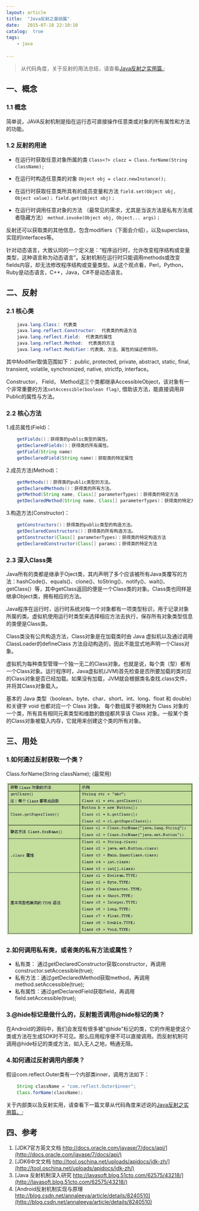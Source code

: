 ```yaml
---
layout: article
title:  "Java反射之基础篇"
date:   2015-07-18 22:10:10
catalog:  true
tags:
    - java

---
```


> 从代码角度，关于反射的用法总结，请查看[Java反射之实用篇.](https://panard313.github.io/2015/10/31/java-reflection-2/);

## 一、概念

### 1.1 概念
简单说，JAVA反射机制是指在运行态可直接操作任意类或对象的所有属性和方法的功能。

### 1.2 反射的用途

- 在运行时获取任意对象所属的类
    `Class<?> clazz = Class.forName(String className);`

- 在运行时构造任意类的对象
    `Object obj = clazz.newInstance();`

- 在运行时获取任意类所具有的成员变量和方法
    `field.set(Object obj, Object value)；`
    `field.get(Object obj)；`

- 在运行时调用任意对象的方法  （最常见的需求，尤其是当该方法是私有方法或者隐藏方法）
    `method.invoke(Object obj, Object... args)；`

反射还可以获取类的其他信息，包含modifiers（下面会介绍），以及superclass, 实现的interfaces等。

针对动态语言，大致认同的一个定义是：“程序运行时，允许改变程序结构或变量类型，这种语言称为动态语言”。反射机制在运行时只能调用methods或改变fields内容，却无法修改程序结构或变量类型。从这个观点看，Perl，Python，Ruby是动态语言，C++，Java，C#不是动态语言。


## 二、反射

### 2.1 核心类

```java
    java.lang.Class： 代表类
    java.lang.reflect.Constructor:  代表类的构造方法
    java.lang.reflect.Field:  代表类的属性
    java.lang.reflect.Method:  代表类的方法
    java.lang.reflect.Modifier：代表类、方法、属性的描述修饰符。
```

其中Modifier取值范围如下：
public, protected, private, abstract, static, final, transient, volatile, synchronized, native, strictfp, interface。

Constructor， Field， Method这三个类都继承AccessibleObject，该对象有一个非常重要的方法`setAccessible(boolean flag)`, 借助该方法，能直接调用非Public的属性与方法。




### 2.2 核心方法
1.成员属性(Field)：

```java
    getFields()：获得类的public类型的属性。
    getDeclaredFields()：获得类的所有属性。
    getField(String name)
    getDeclaredField(String name)：获取类的特定属性

```

2.成员方法(Method)：

```java
    getMethods()：获得类的public类型的方法。
    getDeclaredMethods()：获得类的所有方法。
    getMethod(String name, Class[] parameterTypes)：获得类的特定方法
    getDeclaredMethod(String name, Class[] parameterTypes)：获得类的特定方法

```

3.构造方法(Constructor)：

```java
    getConstructors()：获得类的public类型的构造方法。
    getDeclaredConstructors()：获得类的所有构造方法。
    getConstructor(Class[] parameterTypes)：获得类的特定构造方法
    getDeclaredConstructor(Class[] params)；获得类的特定方法

```

### 2.3 深入Class类

Java所有的类都是继承于Oject类，其内声明了多个应该被所有Java类覆写的方法：hashCode()、equals()、clone()、toString()、notify()、wait()、getClass(）等，其中getClass返回的便是一个Class类的对象。Class类也同样是继承Object类，拥有相应的方法。

Java程序在运行时，运行时系统对每一个对象都有一项类型标识，用于记录对象所属的类。虚拟机使用运行时类型来选择相应方法去执行，保存所有对象类型信息的类便是Class类。

 Class类没有公共构造方法，Class对象是在加载类时由 Java 虚拟机以及通过调用ClassLoader的defineClass 方法自动构造的，因此不能显式地声明一个Class对象。

虚拟机为每种类型管理一个独一无二的Class对象。也就是说，每个类（型）都有一个Class对象。运行程序时，Java虚拟机(JVM)首先检查是否所要加载的类对应的Class对象是否已经加载。如果没有加载，JVM就会根据类名查找.class文件，并将其Class对象载入。

基本的 Java 类型（boolean、byte、char、short、int、long、float 和 double）和关键字 void 也都对应一个 Class 对象。 每个数组属于被映射为 Class 对象的一个类，所有具有相同元素类型和维数的数组都共享该 Class 对象。一般某个类的Class对象被载入内存，它就用来创建这个类的所有对象。




## 三、用处

### 1.如何通过反射获取一个类？
Class.forName(String className); (最常用)

![class newinstance](/images/java-reflect/java_reflect_1.jpg)

### 2.如何调用私有类，或者类的私有方法或属性？
- 私有类： 通过getDeclaredConstructor获取constructor，再调用constructor.setAccessible(true);
- 私有方法：通过getDeclaredMethod获取method，再调用method.setAccessible(true);
- 私有属性：通过getDeclaredField获取field，再调用field.setAccessible(true);


### 3.@hide标记是做什么的，反射能否调用@hide标记的类？
在Android的源码中，我们会发现有很多被"@hide"标记的类，它的作用是使这个类或方法在生成SDK时不可见。那么应用程序便不可以直接调用。而反射机制可调用@hide标记的类或方法，如入无人之地，畅通无阻。

### 4.如何通过反射调用内部类？
假设com.reflect.Outer类有一个内部类inner，调用方法如下：

```java
    String className = "com.reflect.Outer$inner";
    Class.forName(className);
```

关于内部类以及反射实用，请查看下一篇文章从代码角度来述说的[Java反射之实用篇。](https://panard313.github.io/2015/10/31/java-reflection-2/);


## 四、参考

1. [JDK7官方英文文档  http://docs.oracle.com/javase/7/docs/api/](http://docs.oracle.com/javase/7/docs/api/)
2. [JDK6中文文档  http://tool.oschina.net/uploads/apidocs/jdk-zh/](http://tool.oschina.net/uploads/apidocs/jdk-zh/)
3. [Java 反射机制深入研究  http://lavasoft.blog.51cto.com/62575/43218/](http://lavasoft.blog.51cto.com/62575/43218/)
4. [Android反射机制实现与原理  http://blog.csdn.net/annaleeya/article/details/8240510](http://blog.csdn.net/annaleeya/article/details/8240510)
